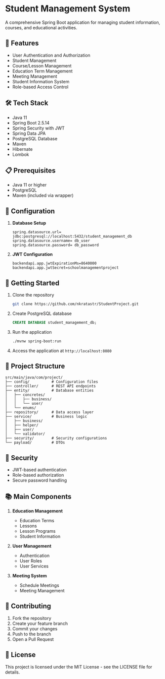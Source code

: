 # Student Management System

A comprehensive Spring Boot application for managing student information, courses, and educational activities.

## 🚀 Features

- User Authentication and Authorization
- Student Management
- Course/Lesson Management
- Education Term Management
- Meeting Management
- Student Information System
- Role-based Access Control

## 🛠 Tech Stack

- Java 11
- Spring Boot 2.5.14
- Spring Security with JWT
- Spring Data JPA
- PostgreSQL Database
- Maven
- Hibernate
- Lombok

## 📋 Prerequisites

- Java 11 or higher
- PostgreSQL 
- Maven (included via wrapper)

## 🔧 Configuration

1. **Database Setup**
   ```properties
   spring.datasource.url= jdbc:postgresql://localhost:5432/student_management_db
   spring.datasource.username= db_user
   spring.datasource.password= db_password
   ```

2. **JWT Configuration**
   ```properties
   backendapi.app.jwtExpirationMs=8640000
   backendapi.app.jwtSecret=schoolmanagementproject
   ```

## 🚀 Getting Started

1. Clone the repository
   ```bash
   git clone https://github.com/nkratastr/StudentProject.git
   ```

2. Create PostgreSQL database
   ```sql
   CREATE DATABASE student_management_db;
   ```

3. Run the application
   ```bash
   ./mvnw spring-boot:run
   ```

4. Access the application at `http://localhost:8080`

## 📁 Project Structure

```
src/main/java/com/project/
├── config/          # Configuration files
├── controller/      # REST API endpoints
├── entity/          # Database entities
│   ├── concretes/
│   │   ├── business/
│   │   └── user/
│   └── enums/
├── repository/      # Data access layer
├── service/         # Business logic
│   ├── business/
│   ├── helper/
│   ├── user/
│   └── validator/
├── security/        # Security configurations
└── payload/         # DTOs
```

## 🔐 Security

- JWT-based authentication
- Role-based authorization
- Secure password handling

## 📚 Main Components

1. **Education Management**
   - Education Terms
   - Lessons
   - Lesson Programs
   - Student Information

2. **User Management**
   - Authentication
   - User Roles
   - User Services

3. **Meeting System**
   - Schedule Meetings
   - Meeting Management

## 🤝 Contributing

1. Fork the repository
2. Create your feature branch
3. Commit your changes
4. Push to the branch
5. Open a Pull Request

## 📝 License

This project is licensed under the MIT License - see the LICENSE file for details.
